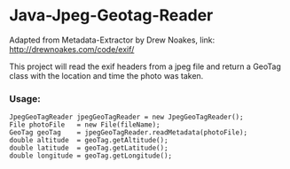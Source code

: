 Java-Jpeg-Geotag-Reader
=======================

Adapted from Metadata-Extractor by Drew Noakes, link: http://drewnoakes.com/code/exif/

This project will read the exif headers from a jpeg file and return a GeoTag class with the location and time the photo was taken. 

### Usage:

    JpegGeoTagReader jpegGeoTagReader = new JpegGeoTagReader();
    File photoFile   = new File(fileName);
    GeoTag geoTag    = jpegGeoTagReader.readMetadata(photoFile);     
    double altitude  = geoTag.getAltitude();
    double latitude  = geoTag.getLatitude();
    double longitude = geoTag.getLongitude();
